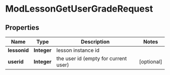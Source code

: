 

# ModLessonGetUserGradeRequest


## Properties

| Name | Type | Description | Notes |
|------------ | ------------- | ------------- | -------------|
|**lessonid** | **Integer** | lesson instance id |  |
|**userid** | **Integer** | the user id (empty for current user) |  [optional] |



